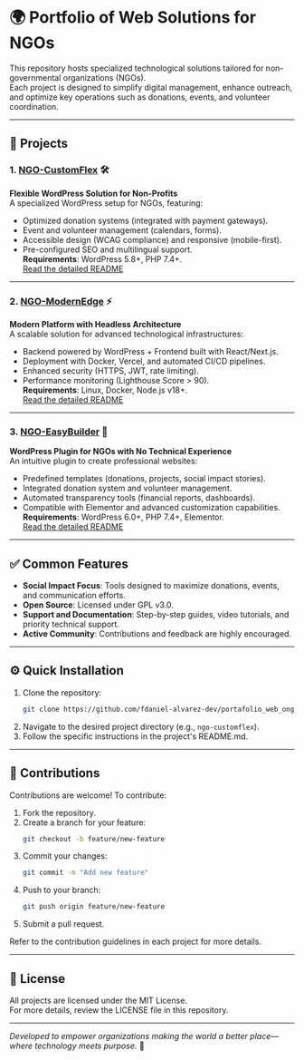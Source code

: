 # 🌍 Portfolio of Web Solutions for NGOs

This repository hosts specialized technological solutions tailored for non-governmental organizations (NGOs).  
Each project is designed to simplify digital management, enhance outreach, and optimize key operations such as donations, events, and volunteer coordination.

---

## 🚀 Projects

### 1. [NGO-CustomFlex](/ngo-customflex/) 🛠️  
**Flexible WordPress Solution for Non-Profits**  
A specialized WordPress setup for NGOs, featuring:  
- Optimized donation systems (integrated with payment gateways).  
- Event and volunteer management (calendars, forms).  
- Accessible design (WCAG compliance) and responsive (mobile-first).  
- Pre-configured SEO and multilingual support.  
**Requirements**: WordPress 5.8+, PHP 7.4+.  
[Read the detailed README](/ngo-customflex/README.md)

---

### 2. [NGO-ModernEdge](/ngo-modernedge/) ⚡  
**Modern Platform with Headless Architecture**  
A scalable solution for advanced technological infrastructures:  
- Backend powered by WordPress + Frontend built with React/Next.js.  
- Deployment with Docker, Vercel, and automated CI/CD pipelines.  
- Enhanced security (HTTPS, JWT, rate limiting).  
- Performance monitoring (Lighthouse Score > 90).  
**Requirements**: Linux, Docker, Node.js v18+.  
[Read the detailed README](/ngo-modernedge/README.md)

---

### 3. [NGO-EasyBuilder](/ngo-easybuilder/) 🧩  
**WordPress Plugin for NGOs with No Technical Experience**  
An intuitive plugin to create professional websites:  
- Predefined templates (donations, projects, social impact stories).  
- Integrated donation system and volunteer management.  
- Automated transparency tools (financial reports, dashboards).  
- Compatible with Elementor and advanced customization capabilities.  
**Requirements**: WordPress 6.0+, PHP 7.4+, Elementor.  
[Read the detailed README](/ngo-easybuilder/README.md)

---

## ✅ Common Features
- **Social Impact Focus**: Tools designed to maximize donations, events, and communication efforts.  
- **Open Source**: Licensed under GPL v3.0.  
- **Support and Documentation**: Step-by-step guides, video tutorials, and priority technical support.  
- **Active Community**: Contributions and feedback are highly encouraged.  

---

## ⚙️ Quick Installation
1. Clone the repository:  
   ```bash
   git clone https://github.com/fdaniel-alvarez-dev/portafolio_web_ongs.git
   ```
2. Navigate to the desired project directory (e.g., `ngo-customflex`).
3. Follow the specific instructions in the project's README.md.

---

## 🤝 Contributions
Contributions are welcome! To contribute:  
1. Fork the repository.  
2. Create a branch for your feature:  
   ```bash
   git checkout -b feature/new-feature
   ```
3. Commit your changes:  
   ```bash
   git commit -m "Add new feature"
   ```
4. Push to your branch:  
   ```bash
   git push origin feature/new-feature
   ```
5. Submit a pull request.  

Refer to the contribution guidelines in each project for more details.

---

## 📄 License
All projects are licensed under the MIT License.  
For more details, review the LICENSE file in this repository.

---

*Developed to empower organizations making the world a better place—where technology meets purpose.* 🌟
